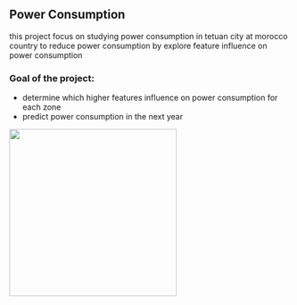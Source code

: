 ## Power Consumption
<p>this project focus on studying power consumption in tetuan city at morocco country to reduce power consumption by explore feature influence on power consumption </p>

### Goal of the project:

* determine which higher features influence on power consumption for each zone
* predict power consumption in the next year

<img src = "https://media.istockphoto.com/id/1340413200/photo/aerial-view-of-a-high-voltage-substation.jpg?s=612x612&w=0&k=20&c=Nat7fUcivRPMID1-CowPHC7o-D_2R3E-8Tb2K9qf_14=" width = 300, hight = 250 > </img>
